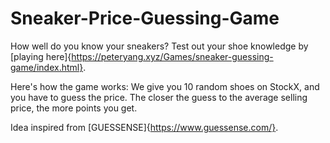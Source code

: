 # Sneaker-Price-Guessing-Game
How well do you know your sneakers? Test out your shoe knowledge by [playing here]{https://peteryang.xyz/Games/sneaker-guessing-game/index.html}.

Here's how the game works: We give you 10 random shoes on StockX, and you have to guess the price. The closer the guess to the average selling price, the more points you get.

Idea inspired from [GUESSENSE]{https://www.guessense.com/}.